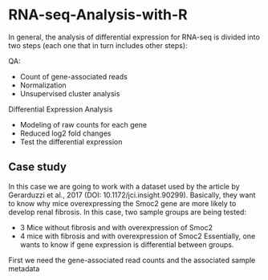 # RNA-seq-Analysis-with-R

In general, the analysis of differential expression for RNA-seq is divided into two steps (each one that in turn includes other steps):

QA:
- Count of gene-associated reads
- Normalization
- Unsupervised cluster analysis

Differential Expression Analysis
- Modeling of raw counts for each gene
- Reduced log2 fold changes
- Test the differential expression

## Case study

In this case we are going to work with a dataset used by the article by Gerarduzzi et al., 2017 (DOI: 10.1172/jci.insight.90299). Basically, they want to know why mice overexpressing the Smoc2 gene are more likely to develop renal fibrosis. In this case, two sample groups are being tested:
- 3 Mice without fibrosis and with overexpression of Smoc2
- 4 mice with fibrosis and with overexpression of Smoc2
Essentially, one wants to know if gene expression is differential between groups.

First we need the gene-associated read counts and the associated sample metadata
